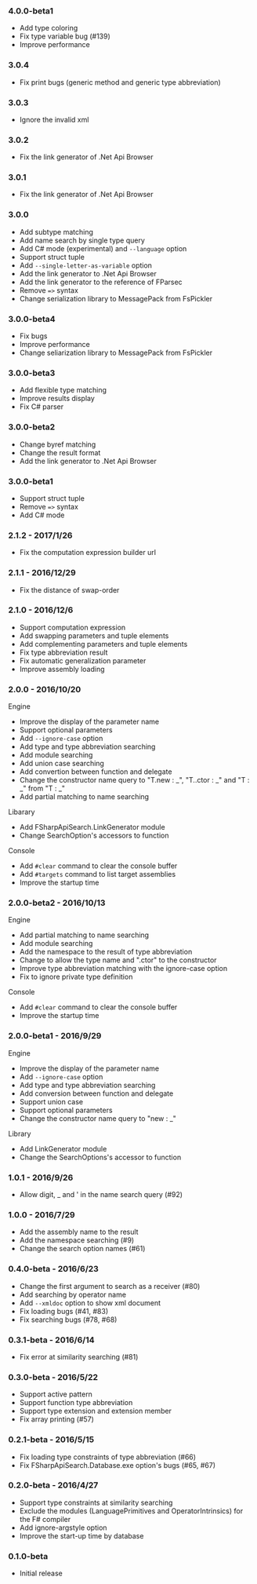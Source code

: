 ### 4.0.0-beta1
* Add type coloring
* Fix type variable bug (#139)
* Improve performance

### 3.0.4
* Fix print bugs (generic method and generic type abbreviation)

### 3.0.3
* Ignore the invalid xml

### 3.0.2
* Fix the link generator of .Net Api Browser

### 3.0.1
* Fix the link generator of .Net Api Browser

### 3.0.0
* Add subtype matching
* Add name search by single type query
* Add C# mode (experimental) and `--language` option
* Support struct tuple
* Add `--single-letter-as-variable` option
* Add the link generator to .Net Api Browser
* Add the link generator to the reference of FParsec
* Remove `=>` syntax
* Change serialization library to MessagePack from FsPickler

### 3.0.0-beta4
* Fix bugs
* Improve performance
* Change seliarization library to MessagePack from FsPickler

### 3.0.0-beta3
* Add flexible type matching
* Improve results display
* Fix C# parser

### 3.0.0-beta2
* Change byref matching
* Change the result format
* Add the link generator to .Net Api Browser

### 3.0.0-beta1
* Support struct tuple
* Remove `=>` syntax
* Add C# mode

### 2.1.2 - 2017/1/26
* Fix the computation expression builder url

### 2.1.1 - 2016/12/29
* Fix the distance of swap-order

### 2.1.0 - 2016/12/6
* Support computation expression
* Add swapping parameters and tuple elements
* Add complementing parameters and tuple elements
* Fix type abbreviation result
* Fix automatic generalization parameter
* Improve assembly loading

### 2.0.0 - 2016/10/20
Engine
* Improve the display of the parameter name
* Support optional parameters
* Add `--ignore-case` option
* Add type and type abbreviation searching
* Add module searching
* Add union case searching
* Add convertion between function and delegate
* Change the constructor name query to "T.new : _", "T..ctor : _" and "T : _" from "T : _"
* Add partial matching to name searching

Libarary
* Add FSharpApiSearch.LinkGenerator module
* Change SearchOption's accessors to function

Console
* Add `#clear` command to clear the console buffer
* Add `#targets` command to list target assemblies
* Improve the startup time

### 2.0.0-beta2 - 2016/10/13
Engine
* Add partial matching to name searching
* Add module searching
* Add the namespace to the result of type abbreviation
* Change to allow the type name and ".ctor" to the constructor
* Improve type abbreviation matching with the ignore-case option
* Fix to ignore private type definition

Console
* Add `#clear` command to clear the console buffer
* Improve the startup time

### 2.0.0-beta1 - 2016/9/29
Engine
* Improve the display of the parameter name
* Add `--ignore-case` option
* Add type and type abbreviation searching
* Add conversion between function and delegate
* Support union case
* Support optional parameters
* Change the constructor name query to "new : _"

Library
* Add LinkGenerator module
* Change the SearchOptions's accessor to function

### 1.0.1 - 2016/9/26
* Allow digit, _ and ' in the name search query (#92)

### 1.0.0 - 2016/7/29
* Add the assembly name to the result
* Add the namespace searching (#9)
* Change the search option names (#61)

### 0.4.0-beta - 2016/6/23
* Change the first argument to search as a receiver (#80)
* Add searching by operator name
* Add `--xmldoc` option to show xml document
* Fix loading bugs (#41, #83)
* Fix searching bugs (#78, #68)

### 0.3.1-beta - 2016/6/14
* Fix error at similarity searching (#81)

### 0.3.0-beta - 2016/5/22
* Support active pattern
* Support function type abbreviation
* Support type extension and extension member
* Fix array printing (#57)

### 0.2.1-beta - 2016/5/15
* Fix loading type constraints of type abbreviation (#66)
* Fix FSharpApiSearch.Database.exe option's bugs (#65, #67)

### 0.2.0-beta - 2016/4/27
* Support type constraints at similarity searching
* Exclude the modules (LanguagePrimitives and OperatorIntrinsics) for the F# compiler
* Add ignore-argstyle option
* Improve the start-up time by database

### 0.1.0-beta
* Initial release
